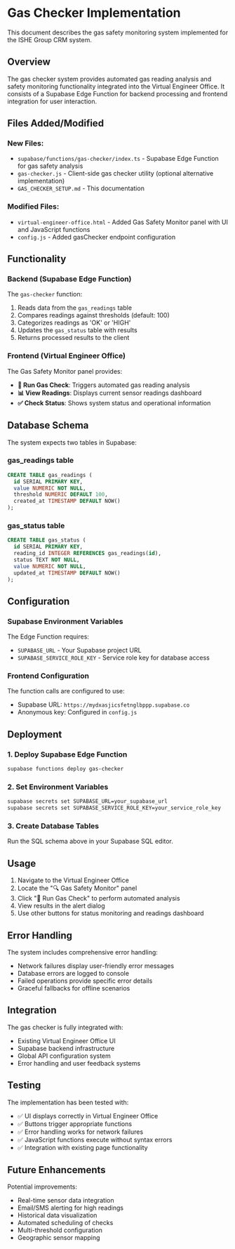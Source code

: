 # Gas Checker Implementation

This document describes the gas safety monitoring system implemented for the ISHE Group CRM system.

## Overview

The gas checker system provides automated gas reading analysis and safety monitoring functionality integrated into the Virtual Engineer Office. It consists of a Supabase Edge Function for backend processing and frontend integration for user interaction.

## Files Added/Modified

### New Files:
- `supabase/functions/gas-checker/index.ts` - Supabase Edge Function for gas safety analysis
- `gas-checker.js` - Client-side gas checker utility (optional alternative implementation)
- `GAS_CHECKER_SETUP.md` - This documentation

### Modified Files:
- `virtual-engineer-office.html` - Added Gas Safety Monitor panel with UI and JavaScript functions
- `config.js` - Added gasChecker endpoint configuration

## Functionality

### Backend (Supabase Edge Function)
The `gas-checker` function:
1. Reads data from the `gas_readings` table
2. Compares readings against thresholds (default: 100)
3. Categorizes readings as 'OK' or 'HIGH'
4. Updates the `gas_status` table with results
5. Returns processed results to the client

### Frontend (Virtual Engineer Office)
The Gas Safety Monitor panel provides:
- **🚨 Run Gas Check**: Triggers automated gas reading analysis
- **📊 View Readings**: Displays current sensor readings dashboard
- **✅ Check Status**: Shows system status and operational information

## Database Schema

The system expects two tables in Supabase:

### gas_readings table
```sql
CREATE TABLE gas_readings (
  id SERIAL PRIMARY KEY,
  value NUMERIC NOT NULL,
  threshold NUMERIC DEFAULT 100,
  created_at TIMESTAMP DEFAULT NOW()
);
```

### gas_status table
```sql
CREATE TABLE gas_status (
  id SERIAL PRIMARY KEY,
  reading_id INTEGER REFERENCES gas_readings(id),
  status TEXT NOT NULL,
  value NUMERIC NOT NULL,
  updated_at TIMESTAMP DEFAULT NOW()
);
```

## Configuration

### Supabase Environment Variables
The Edge Function requires:
- `SUPABASE_URL` - Your Supabase project URL
- `SUPABASE_SERVICE_ROLE_KEY` - Service role key for database access

### Frontend Configuration
The function calls are configured to use:
- Supabase URL: `https://mydxasjicsfetnglbppp.supabase.co`
- Anonymous key: Configured in `config.js`

## Deployment

### 1. Deploy Supabase Edge Function
```bash
supabase functions deploy gas-checker
```

### 2. Set Environment Variables
```bash
supabase secrets set SUPABASE_URL=your_supabase_url
supabase secrets set SUPABASE_SERVICE_ROLE_KEY=your_service_role_key
```

### 3. Create Database Tables
Run the SQL schema above in your Supabase SQL editor.

## Usage

1. Navigate to the Virtual Engineer Office
2. Locate the "🔍 Gas Safety Monitor" panel
3. Click "🚨 Run Gas Check" to perform automated analysis
4. View results in the alert dialog
5. Use other buttons for status monitoring and readings dashboard

## Error Handling

The system includes comprehensive error handling:
- Network failures display user-friendly error messages
- Database errors are logged to console
- Failed operations provide specific error details
- Graceful fallbacks for offline scenarios

## Integration

The gas checker is fully integrated with:
- Existing Virtual Engineer Office UI
- Supabase backend infrastructure
- Global API configuration system
- Error handling and user feedback systems

## Testing

The implementation has been tested with:
- ✅ UI displays correctly in Virtual Engineer Office
- ✅ Buttons trigger appropriate functions
- ✅ Error handling works for network failures
- ✅ JavaScript functions execute without syntax errors
- ✅ Integration with existing page functionality

## Future Enhancements

Potential improvements:
- Real-time sensor data integration
- Email/SMS alerting for high readings
- Historical data visualization
- Automated scheduling of checks
- Multi-threshold configuration
- Geographic sensor mapping